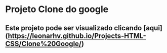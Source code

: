 # Projeto Clone do google
## Este projeto pode ser visualizado clicando [aqui] (https://leonarhv.github.io/Projects-HTML-CSS/Clone%20Google/)
